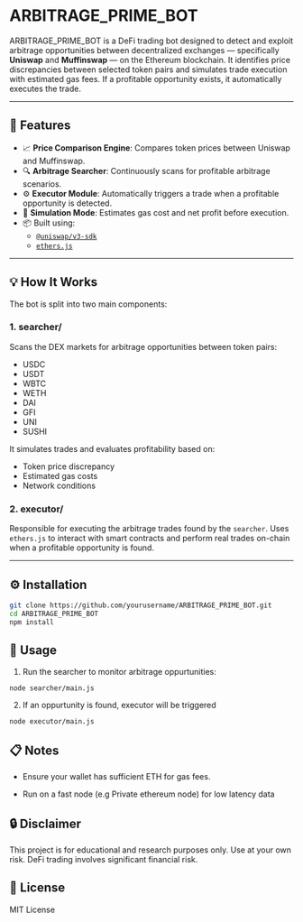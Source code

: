 # ARBITRAGE_PRIME_BOT

ARBITRAGE_PRIME_BOT is a DeFi trading bot designed to detect and exploit arbitrage opportunities between decentralized exchanges — specifically **Uniswap** and **Muffinswap** — on the Ethereum blockchain. It identifies price discrepancies between selected token pairs and simulates trade execution with estimated gas fees. If a profitable opportunity exists, it automatically executes the trade.

---

## 🚀 Features

- 📈 **Price Comparison Engine**: Compares token prices between Uniswap and Muffinswap.
- 🔍 **Arbitrage Searcher**: Continuously scans for profitable arbitrage scenarios.
- ⚙️ **Executor Module**: Automatically triggers a trade when a profitable opportunity is detected.
- 🔁 **Simulation Mode**: Estimates gas cost and net profit before execution.
- 📦 Built using:
  - [`@uniswap/v3-sdk`](https://github.com/Uniswap/v3-sdk)
  - [`ethers.js`](https://docs.ethers.org/)

---

## 💡 How It Works

The bot is split into two main components:

### 1. **searcher/**
Scans the DEX markets for arbitrage opportunities between token pairs:
- USDC
- USDT
- WBTC
- WETH
- DAI
- GFI
- UNI
- SUSHI

It simulates trades and evaluates profitability based on:
- Token price discrepancy
- Estimated gas costs
- Network conditions

### 2. **executor/**
Responsible for executing the arbitrage trades found by the `searcher`. Uses `ethers.js` to interact with smart contracts and perform real trades on-chain when a profitable opportunity is found.

---

## ⚙️ Installation

```bash
git clone https://github.com/yourusername/ARBITRAGE_PRIME_BOT.git
cd ARBITRAGE_PRIME_BOT
npm install
```

## 🧪 Usage

1. Run the searcher to monitor arbitrage oppurtunities:

```
node searcher/main.js
```

2. If an oppurtunity is found, executor will be triggered

```
node executor/main.js
```

## 📋 Notes

* Ensure your wallet has sufficient ETH for gas fees.

* Run on a fast node (e.g Private ethereum node) for low latency data

## 🔒 Disclaimer

This project is for educational and research purposes only. Use at your own risk. DeFi trading involves significant financial risk.

## 📄 License

MIT License